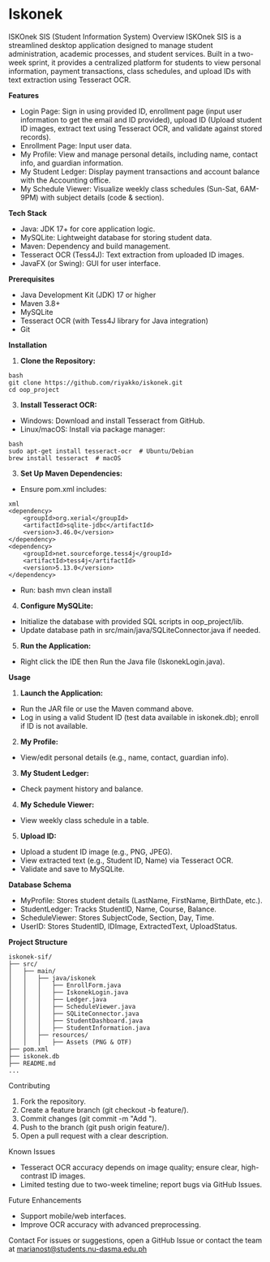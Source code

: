 # Iskonek
ISKOnek SIS (Student Information System)
Overview
ISKOnek SIS is a streamlined desktop application designed to manage student administration, academic processes, and student services. Built in a two-week sprint, it provides a centralized platform for students to view personal information, payment transactions, class schedules, and upload IDs with text extraction using Tesseract OCR.

**Features**
- Login Page: Sign in using provided ID, enrollment page (input user information to get the email and ID provided), upload ID (Upload student ID images, extract text using Tesseract OCR, and validate against stored records).
- Enrollment Page: Input user data.
- My Profile: View and manage personal details, including name, contact info, and guardian information.
- My Student Ledger: Display payment transactions and account balance with the Accounting office.
- My Schedule Viewer: Visualize weekly class schedules (Sun-Sat, 6AM-9PM) with subject details (code & section).
  
**Tech Stack**
- Java: JDK 17+ for core application logic.
- MySQLite: Lightweight database for storing student data.
- Maven: Dependency and build management.
- Tesseract OCR (Tess4J): Text extraction from uploaded ID images.
- JavaFX (or Swing): GUI for user interface.
  
**Prerequisites**
- Java Development Kit (JDK) 17 or higher
- Maven 3.8+
- MySQLite
- Tesseract OCR (with Tess4J library for Java integration)
- Git
  
**Installation**
1. **Clone the Repository:**
```
bash
git clone https://github.com/riyakko/iskonek.git
cd oop_project
```
3. **Install Tesseract OCR:**
- Windows: Download and install Tesseract from GitHub.
- Linux/macOS: Install via package manager:
```
bash
sudo apt-get install tesseract-ocr  # Ubuntu/Debian
brew install tesseract  # macOS
```
3. **Set Up Maven Dependencies:**
- Ensure pom.xml includes:
```
xml
<dependency>
    <groupId>org.xerial</groupId>
    <artifactId>sqlite-jdbc</artifactId>
    <version>3.46.0</version>
</dependency>
<dependency>
    <groupId>net.sourceforge.tess4j</groupId>
    <artifactId>tess4j</artifactId>
    <version>5.13.0</version>
</dependency>
```

- Run:
bash
mvn clean install

4. **Configure MySQLite:**
- Initialize the database with provided SQL scripts in oop_project/lib.
- Update database path in src/main/java/SQLiteConnector.java if needed.
  
5. **Run the Application:**
- Right click the IDE then Run the Java file (IskonekLogin.java).

**Usage**
1. **Launch the Application:**
- Run the JAR file or use the Maven command above.
- Log in using a valid Student ID (test data available in iskonek.db); enroll if ID is not available.
2. **My Profile:**
- View/edit personal details (e.g., name, contact, guardian info).
3. **My Student Ledger:**
- Check payment history and balance.
4. **My Schedule Viewer:**
- View weekly class schedule in a table.
5. **Upload ID:**
- Upload a student ID image (e.g., PNG, JPEG).
- View extracted text (e.g., Student ID, Name) via Tesseract OCR.
- Validate and save to MySQLite.

**Database Schema**
- MyProfile: Stores student details (LastName, FirstName, BirthDate, etc.).
- StudentLedger: Tracks StudentID, Name, Course, Balance.
- ScheduleViewer: Stores SubjectCode, Section, Day, Time.
- UserID: Stores StudentID, IDImage, ExtractedText, UploadStatus.
  
**Project Structure**
```text
iskonek-sif/
├── src/
│   ├── main/
│   │   ├── java/iskonek
│   │   │   ├── EnrollForm.java
│   │   │   ├── IskonekLogin.java
│   │   │   ├── Ledger.java
│   │   │   ├── ScheduleViewer.java
│   │   │   ├── SQLiteConnector.java
│   │   │   ├── StudentDashboard.java
│   │   │   ├── StudentInformation.java 
│   │   ├── resources/
│   │   │   ├── Assets (PNG & OTF)
├── pom.xml
├── iskonek.db
├── README.md
...
```

Contributing
1. Fork the repository.
2. Create a feature branch (git checkout -b feature/<feature-name>).
3. Commit changes (git commit -m "Add <feature>").
4. Push to the branch (git push origin feature/<feature-name>).
5. Open a pull request with a clear description.

Known Issues
- Tesseract OCR accuracy depends on image quality; ensure clear, high-contrast ID images.
- Limited testing due to two-week timeline; report bugs via GitHub Issues.
  
Future Enhancements
- Support mobile/web interfaces.
- Improve OCR accuracy with advanced preprocessing.

Contact
For issues or suggestions, open a GitHub Issue or contact the team at marianost@students.nu-dasma.edu.ph
